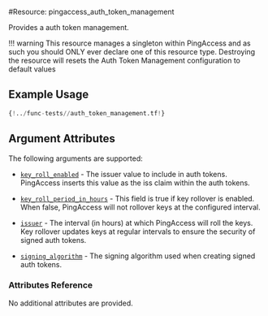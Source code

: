#Resource: pingaccess_auth_token_management

Provides a auth token management.

!!! warning
    This resource manages a singleton within PingAccess and as such you should ONLY ever declare one of this resource type. Destroying the resource will resets the Auth Token Management configuration to default values

## Example Usage
```terraform
{!../func-tests//auth_token_management.tf!}
```

## Argument Attributes

The following arguments are supported:

- [`key_roll_enabled`](#key_roll_enabled) - The issuer value to include in auth tokens. PingAccess inserts this value as the iss claim within the auth tokens.

- [`key_roll_period_in_hours`](#key_roll_period_in_hours) - This field is true if key rollover is enabled. When false, PingAccess will not rollover keys at the configured interval.

- [`issuer`](#issuer) - The interval (in hours) at which PingAccess will roll the keys. Key rollover updates keys at regular intervals to ensure the security of signed auth tokens.

- [`signing_algorithm`](#signing_algorithm) - The signing algorithm used when creating signed auth tokens.

### Attributes Reference

No additional attributes are provided.
